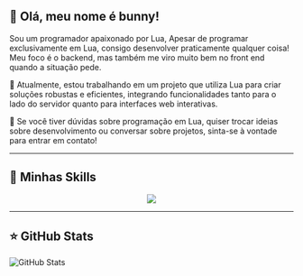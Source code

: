## 💜 Olá, meu nome é bunny!

Sou um programador apaixonado por Lua, Apesar de programar exclusivamente em Lua, consigo desenvolver praticamente qualquer coisa! Meu foco é o backend, mas também me viro muito bem no front end quando a situação pede.

🔭 Atualmente, estou trabalhando em um projeto que utiliza Lua para criar soluções robustas e eficientes, integrando funcionalidades tanto para o lado do servidor quanto para interfaces web interativas.

💬 Se você tiver dúvidas sobre programação em Lua, quiser trocar ideias sobre desenvolvimento ou conversar sobre projetos, sinta-se à vontade para entrar em contato!

---

## 🚀 Minhas Skills

<p align="center">
  <a href="https://skillicons.dev">
    <img src="https://skillicons.dev/icons?i=lua" />
  </a>
</p>

---

## ⭐ GitHub Stats

![GitHub Stats](https://github-readme-stats.vercel.app/api?username=BunnyTheScripter&show_icons=true)

